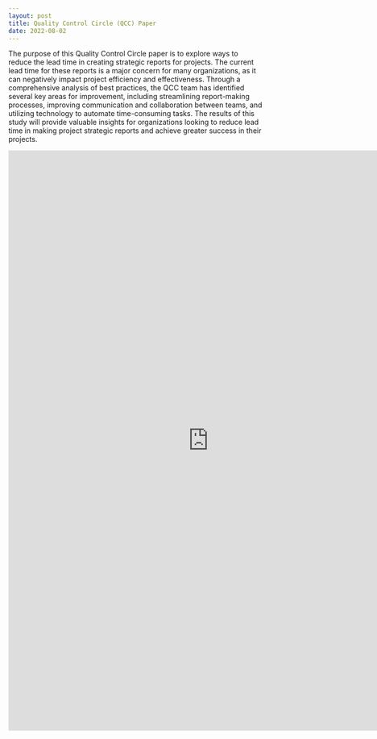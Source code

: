 ```yaml
---
layout: post
title: Quality Control Circle (QCC) Paper
date: 2022-08-02
---
```


The purpose of this Quality Control Circle paper is to explore ways to reduce the lead time in creating strategic reports for projects. The current lead time for these reports is a major concern for many organizations, as it can negatively impact project efficiency and effectiveness. Through a comprehensive analysis of best practices, the QCC team has identified several key areas for improvement, including streamlining report-making processes, improving communication and collaboration between teams, and utilizing technology to automate time-consuming tasks. The results of this study will provide valuable insights for organizations looking to reduce lead time in making project strategic reports and achieve greater success in their projects.

<iframe src="https://docs.google.com/presentation/d/e/2PACX-1vT9Rdmah1xxmEQqPYEg0vsDRbq8z0quQye4aT8JlFVvhXZAj9lfDvT6pG9DQDCFrO7bug-aO03q1mLr/embed?start=true&loop=true&delayms=3000" frameborder="0" width="793" height="1152" allowfullscreen="true" mozallowfullscreen="true" webkitallowfullscreen="true"></iframe>
